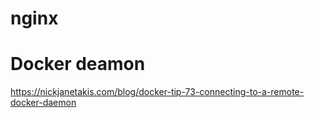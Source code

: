 # nginx
# Docker deamon 
https://nickjanetakis.com/blog/docker-tip-73-connecting-to-a-remote-docker-daemon
